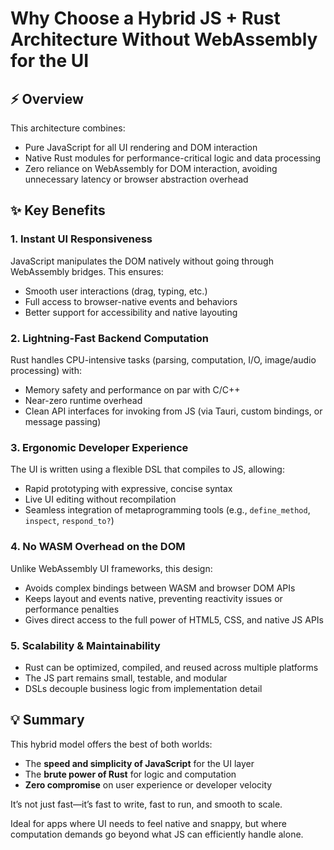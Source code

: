 # Why Choose a Hybrid JS + Rust Architecture Without WebAssembly for the UI

## ⚡ Overview

This architecture combines:

* Pure JavaScript for all UI rendering and DOM interaction
* Native Rust modules for performance-critical logic and data processing
* Zero reliance on WebAssembly for DOM interaction, avoiding unnecessary latency or browser abstraction overhead

## ✨ Key Benefits

### 1. **Instant UI Responsiveness**

JavaScript manipulates the DOM natively without going through WebAssembly bridges. This ensures:

* Smooth user interactions (drag, typing, etc.)
* Full access to browser-native events and behaviors
* Better support for accessibility and native layouting

### 2. **Lightning-Fast Backend Computation**

Rust handles CPU-intensive tasks (parsing, computation, I/O, image/audio processing) with:

* Memory safety and performance on par with C/C++
* Near-zero runtime overhead
* Clean API interfaces for invoking from JS (via Tauri, custom bindings, or message passing)

### 3. **Ergonomic Developer Experience**

The UI is written using a flexible DSL that compiles to JS, allowing:

* Rapid prototyping with expressive, concise syntax
* Live UI editing without recompilation
* Seamless integration of metaprogramming tools (e.g., `define_method`, `inspect`, `respond_to?`)

### 4. **No WASM Overhead on the DOM**

Unlike WebAssembly UI frameworks, this design:

* Avoids complex bindings between WASM and browser DOM APIs
* Keeps layout and events native, preventing reactivity issues or performance penalties
* Gives direct access to the full power of HTML5, CSS, and native JS APIs

### 5. **Scalability & Maintainability**

* Rust can be optimized, compiled, and reused across multiple platforms
* The JS part remains small, testable, and modular
* DSLs decouple business logic from implementation detail

## 💡 Summary

This hybrid model offers the best of both worlds:

* The **speed and simplicity of JavaScript** for the UI layer
* The **brute power of Rust** for logic and computation
* **Zero compromise** on user experience or developer velocity

It’s not just fast—it’s fast to write, fast to run, and smooth to scale.

Ideal for apps where UI needs to feel native and snappy, but where computation demands go beyond what JS can efficiently handle alone.
